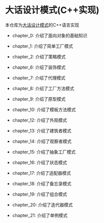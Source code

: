 # 大话设计模式(C++实现)

本仓库为[大话设计模式](https://book.douban.com/subject/2334288/)的C++语言实现

* chapter_0: 介绍了面向对象的基础知识

* chapter_1: 介绍了简单工厂模式

* chapter_2: 介绍了策略模式

* chapter_6: 介绍了装饰模式

* chapter_7: 介绍了代理模式

* chapter_8: 介绍了工厂方法模式

* chapter_9: 介绍了原型模式

* chapter_10: 介绍了模板方法模式

* chapter_12: 介绍了外观模式

* chapter_13: 介绍了建筑者模式

* chapter_14: 介绍了观察者模式

* chapter_15: 介绍了抽象工厂模式

* chapter_16: 介绍了状态模式

* chapter_17: 介绍了适配器模式

* chapter_18: 介绍了备忘录模式

* chapter_19: 介绍了组合模式

* chapter_20: 介绍了迭代器模式

* chapter_21: 介绍了单例模式

  
